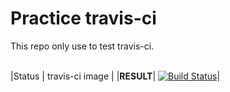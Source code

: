 # Practice travis-ci

This repo only use to test travis-ci. <br><br>

|Status | travis-ci image |
|**RESULT**|
[![Build Status](https://travis-ci.org/KeonHeeLee/pratice-travis-ci.svg?branch=master)](https://travis-ci.org/KeonHeeLee/pratice-travis-ci)|
